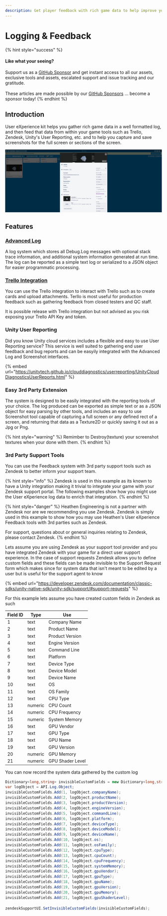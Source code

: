 ```yaml
---
description: Get player feedback with rich game data to help improve your game.
---
```


# Logging & Feedback

{% hint style="success" %}
#### Like what your seeing?

Support us as a [GitHub Sponsor](../../../../become-a-sponsor/) and get instant access to all our assets, exclusive tools and assets, escalated support and issue tracking and our gratitude.\
\
These articles are made possible by our [GitHub Sponsors](../../../../become-a-sponsor/) ... become a sponsor today!
{% endhint %}

## Introduction

User eXperience kit helps you gather rich game data in a well formatted log, and then feed that data from within your game tools such as Trello, Zendesk, Unity's User Reporting, etc. and to help you capture and save screenshots for the full screen or sections of the screen.

![](<../../../../.gitbook/assets/image (92).png>)

## Features

### [Advanced Log](../../api/log.md)

A log system which stores all Debug.Log messages with optional stack trace information, and additional system information generated at run time. The log can be reported as a simple text log or serialized to a JSON object for easier programmatic processing.

### [Trello Integration](../../api/trello.md)

You can use the Trello integration to interact with Trello such as to create cards and upload attachments. Terllo is most useful for production feedback such as gathering feedback from closed testers and QC staff.

It is possible release with Trello integration but not advised as you risk exposing your Trello API Key and token.

### Unity User Reporting

Did you know Unity cloud services includes a flexible and easy to use User Reporting service? This service is well suited to gathering end user feedback and bug reports and can be easyily integrated with the Advanced Log and Screenshot interfaces.

{% embed url="https://unitytech.github.io/clouddiagnostics/userreporting/UnityCloudDiagnosticsUserReports.html" %}

### Easy 3rd Party Extension

The system is designed to be easily integrated with the reporting tools of your choice. The log produced can be exported as simple text or as a JSON object for easy parsing by other tools, and includes an easy to use Screenshot tool capable of capturing a full screen or any defined rect of a screen, and returning that data as a Texture2D or quickly saving it out as a Jpg or Png.

{% hint style="warning" %}
Remimber to Destroy(texture) your screenshot textures when your done with them.
{% endhint %}

### 3rd Party Support Tools

You can use the Feedback system with 3rd party support tools such as Zendesk to better inform your support team.

{% hint style="info" %}
Zendesk is used in this example as its known to have a Unity integration making it trivial to integrate your game with your Zendesk support portal. The following examples show how you might use the User eXperience log data to enrich that integration.
{% endhint %}

{% hint style="danger" %}
Heathen Engineering is not a partner with Zendesk nor are we recommending you use Zendesk. Zendesk is simply used in this example to show how you may use Heathen's User eXperience Feedback tools with 3rd parties such as Zendesk.

For support, questions about or general inquiries relating to Zendesk, please contact Zendesk.
{% endhint %}

Lets assume you are using Zendesk as your support tool provider and you have integrated Zendesk with your game for a direct user support experience. In the case of support requests Zendesk allows you to define custom fields and these fields can be made invisible to the Support Request form which makes since for system data that isn't meant to be edited by a user but is useful for the support agent to know

{% embed url="https://developer.zendesk.com/documentation/classic-sdks/unity-native-sdk/unity-sdk/support/#support-requests" %}

For this example lets assume you have created custom fields in Zendesk as such

| Field ID | Type    | Use              |
| -------- | ------- | ---------------- |
| 1        | text    | Company Name     |
| 2        | text    | Product Name     |
| 3        | text    | Product Version  |
| 4        | text    | Engine Version   |
| 5        | text    | Command Line     |
| 6        | text    | Platform         |
| 7        | text    | Device Type      |
| 8        | text    | Device Model     |
| 9        | text    | Device Name      |
| 10       | text    | OS               |
| 11       | text    | OS Family        |
| 12       | text    | CPU Type         |
| 13       | numeric | CPU Count        |
| 14       | numeric | CPU Frequency    |
| 15       | numeric | System Memory    |
| 16       | text    | GPU Vendor       |
| 17       | text    | GPU Type         |
| 18       | text    | GPU Name         |
| 19       | text    | GPU Version      |
| 20       | numeric | GPU Memory       |
| 21       | numeric | GPU Shader Level |

You can now record the system data gathered by the custom log&#x20;

```csharp
Dictionary<long,string> invisibleCustomFields = new Dictionary<long,string>;
var logObject = API.Log.Object;
invisibleCustomFields.Add(1, logObject.companyName);
invisibleCustomFields.Add(2, logObject.productName);
invisibleCustomFields.Add(3, logObject.productVersion);
invisibleCustomFields.Add(4, logObject.engineVersion);
invisibleCustomFields.Add(5, logObject.commandLine);
invisibleCustomFields.Add(6, logObject.platform);
invisibleCustomFields.Add(7, logObject.deviceType);
invisibleCustomFields.Add(8, logObject.deviceModel);
invisibleCustomFields.Add(9, logObject.deviceName);
invisibleCustomFields.Add(10, logObject.os);
invisibleCustomFields.Add(11, logObject.osFamily);
invisibleCustomFields.Add(12, logObject.cpuType);
invisibleCustomFields.Add(13, logObject.cpuCount);
invisibleCustomFields.Add(14, logObject.cpuFrequency);
invisibleCustomFields.Add(15, logObject.systemMemory);
invisibleCustomFields.Add(16, logObject.gpuVendor);
invisibleCustomFields.Add(17, logObject.gpuType);
invisibleCustomFields.Add(18, logObject.gpuName);
invisibleCustomFields.Add(19, logObject.gpuVersion);
invisibleCustomFields.Add(20, logObject.gpuMemory);
invisibleCustomFields.Add(21, logObject.gpuShaderLevel);

zendeskSupportUI.SetInvisibleCustomFields(invisibleCustomFields);
```
